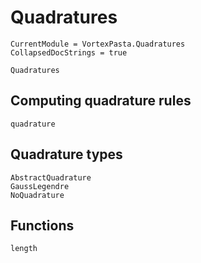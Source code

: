 # Quadratures

```@meta
CurrentModule = VortexPasta.Quadratures
CollapsedDocStrings = true
```

```@docs
Quadratures
```

## Computing quadrature rules

```@docs
quadrature
```

## Quadrature types

```@docs
AbstractQuadrature
GaussLegendre
NoQuadrature
```

## Functions

```@docs
length
```
